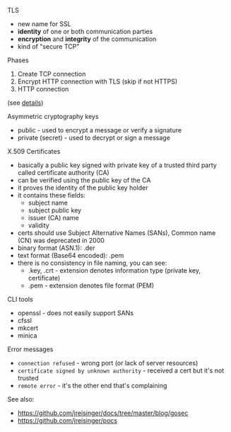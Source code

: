 TLS

* new name for SSL
* **identity** of one or both communication parties
* **encryption** and **integrity** of the communication
* kind of "secure TCP"

Phases

1. Create TCP connection
2. Encrypt HTTP connection with TLS (skip if not HTTPS)
3. HTTP connection

(see [details](https://speakerdeck.com/lizrice/a-go-programmers-guide-to-secure-connections?slide=10))

Asymmetric cryptography keys

* public - used to encrypt a message or verify a signature
* private (secret) - used to decrypt or sign a message

X.509 Certificates

* basically a public key signed with private key of a trusted third party called certificate authority (CA)
* can be verified using the public key of the CA
* it proves the identity of the public key holder
* it contains these fields:
  * subject name
  * subject public key
  * issuer (CA) name
  * validity
* certs should use Subject Alternative Names (SANs), Common name (CN) was deprecated in 2000
* binary format (ASN.1): .der
* text format (Base64 encoded): .pem
* there is no consistency in file naming, you can see:
  * .key, .crt - extension denotes information type (private key, certificate)
  * .pem - extension denotes file format (PEM)

CLI tools

* openssl - does not easily support SANs
* cfssl
* mkcert
* minica

Error messages
 
* `connection refused` - wrong port (or lack of server resources)
* `certificate signed by unknown authority` - received a cert but it's not trusted
* `remote error` - it's the other end that's complaining

See also:

* <https://github.com/jreisinger/docs/tree/master/blog/gosec>
* <https://github.com/jreisinger/pocs>

